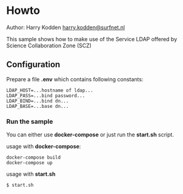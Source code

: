 # Howto

Author: Harry Kodden <harry.kodden@surfnet.nl>

This sample shows how to make use of the Service LDAP offered by Science Collaboration Zone (SCZ)

## Configuration

Prepare a file **.env** which contains following constants:

```
LDAP_HOST=...hostname of ldap...
LDAP_PASS=...bind password...
LDAP_BIND=...bind dn...
LDAP_BASE=...base dn...
```

### Run the sample

You can either use **docker-compose** or just run the **start.sh** script.

usage with **docker-compose**:

```
docker-compose build
docker-compose up
```

usage with **start.sh**

```
$ start.sh
```
